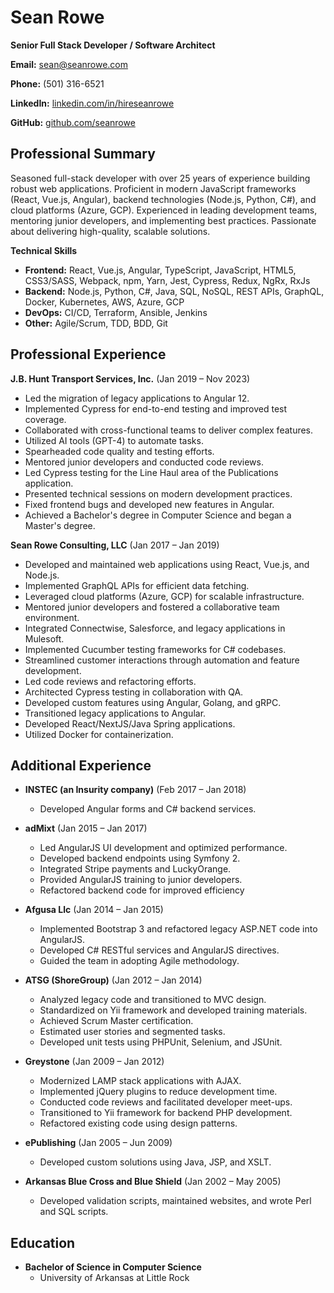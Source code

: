 # Sean Rowe

**Senior Full Stack Developer / Software Architect**

**Email:** sean@seanrowe.com 

**Phone:** (501) 316-6521 

**LinkedIn:** [linkedin.com/in/hireseanrowe](https://linkedin.com/in/hireseanrowe) 

**GitHub:** [github.com/seanrowe](https://github.com/seanrowe)

## Professional Summary

Seasoned full-stack developer with over 25 years of experience building robust web applications. Proficient in modern JavaScript frameworks (React, Vue.js, Angular), backend technologies (Node.js, Python, C#), and cloud platforms (Azure, GCP). Experienced in leading development teams, mentoring junior developers, and implementing best practices. Passionate about delivering high-quality, scalable solutions.

**Technical Skills**

* **Frontend:** React, Vue.js, Angular, TypeScript, JavaScript, HTML5, CSS3/SASS, Webpack, npm, Yarn, Jest, Cypress, Redux, NgRx, RxJs
* **Backend:** Node.js, Python, C#, Java, SQL, NoSQL, REST APIs, GraphQL, Docker, Kubernetes, AWS, Azure, GCP
* **DevOps:** CI/CD, Terraform, Ansible, Jenkins
* **Other:** Agile/Scrum, TDD, BDD, Git

## Professional Experience

**J.B. Hunt Transport Services, Inc.** (Jan 2019 – Nov 2023)
* Led the migration of legacy applications to Angular 12.
* Implemented Cypress for end-to-end testing and improved test coverage.
* Collaborated with cross-functional teams to deliver complex features.
* Utilized AI tools (GPT-4) to automate tasks.
* Spearheaded code quality and testing efforts.
* Mentored junior developers and conducted code reviews.
* Led Cypress testing for the Line Haul area of the Publications application.
* Presented technical sessions on modern development practices.
* Fixed frontend bugs and developed new features in Angular.
* Achieved a Bachelor's degree in Computer Science and began a Master's degree.

**Sean Rowe Consulting, LLC** (Jan 2017 – Jan 2019)
* Developed and maintained web applications using React, Vue.js, and Node.js.
* Implemented GraphQL APIs for efficient data fetching.
* Leveraged cloud platforms (Azure, GCP) for scalable infrastructure.
* Mentored junior developers and fostered a collaborative team environment.
* Integrated Connectwise, Salesforce, and legacy applications in Mulesoft.
* Implemented Cucumber testing frameworks for C# codebases.
* Streamlined customer interactions through automation and feature development.
* Led code reviews and refactoring efforts.
* Architected Cypress testing in collaboration with QA.
* Developed custom features using Angular, Golang, and gRPC.
* Transitioned legacy applications to Angular.
* Developed React/NextJS/Java Spring applications.
* Utilized Docker for containerization.

## Additional Experience

* **INSTEC (an Insurity company)** (Feb 2017 – Jan 2018)
  * Developed Angular forms and C# backend services.
    
* **adMixt** (Jan 2015 – Jan 2017)
  * Led AngularJS UI development and optimized performance.
  * Developed backend endpoints using Symfony 2.
  * Integrated Stripe payments and LuckyOrange.
  * Provided AngularJS training to junior developers.
  * Refactored backend code for improved efficiency
    
* **Afgusa Llc** (Jan 2014 – Jan 2015)
  * Implemented Bootstrap 3 and refactored legacy ASP.NET code into AngularJS.
  * Developed C# RESTful services and AngularJS directives.
  * Guided the team in adopting Agile methodology.
    
* **ATSG (ShoreGroup)** (Jan 2012 – Jan 2014)
  * Analyzed legacy code and transitioned to MVC design.
  * Standardized on Yii framework and developed training materials.
  * Achieved Scrum Master certification.
  * Estimated user stories and segmented tasks.
  * Developed unit tests using PHPUnit, Selenium, and JSUnit.
    
* **Greystone** (Jan 2009 – Jan 2012)
  * Modernized LAMP stack applications with AJAX.
  * Implemented jQuery plugins to reduce development time.
  * Conducted code reviews and facilitated developer meet-ups.
  * Transitioned to Yii framework for backend PHP development.
  * Refactored existing code using design patterns.
    
* **ePublishing** (Jan 2005 – Jun 2009)
  * Developed custom solutions using Java, JSP, and XSLT.
    
* **Arkansas Blue Cross and Blue Shield** (Jan 2002 – May 2005)
  * Developed validation scripts, maintained websites, and wrote Perl and SQL scripts.

## Education
* **Bachelor of Science in Computer Science**
  * University of Arkansas at Little Rock

